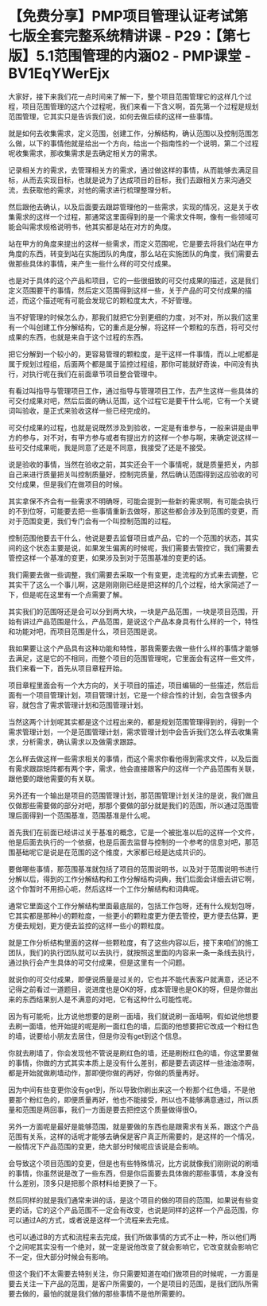 # 【免费分享】PMP项目管理认证考试第七版全套完整系统精讲课 - P29：【第七版】5.1范围管理的内涵02 - PMP课堂 - BV1EqYWerEjx

大家好，接下来我们花一点时间来了解一下，整个项目范围管理它的这样几个过程，项目范围管理的这六个过程呢，我们来看一下含义啊，首先第一个过程是规划范围管理，它其实只是告诉我们说，如何去做后续的这样一些事情。

就是如何去收集需求，定义范围，创建工作，分解结构，确认范围以及控制范围怎么做，以下的事情他就是给出一个方向，给出一个指南性的一个说明，第二个过程呢收集需求，那收集需求是去确定相关方的需求。

记录相关方的需求，去管理相关方的需求，通过做这样的事情，从而能够去满足目标，从而去实现目标，也就是说为了达成项目的目标，我们去跟相关方来沟通交流，去获取他的需求，对他的需求进行梳理整理分析。

然后跟他去确认，以及后面要去跟踪管理他的一些需求，实现的情况，这是关于收集需求的这样一个过程，那通常这里面得到的是一个需求文件啊，像有一些领域可能会叫需求规格说明书，他其实都是站在对方的角度。

站在甲方的角度来提出的这样一些需求，而定义范围呢，它是要去将我们站在甲方角度的东西，转变到站在实施团队的角度，那么站在实施团队的角度，我们需要去做那些具体的事情，来产生一些什么样的可交付成果。

也是对于具体的这个产品和项目，它的一些很细致的可交付成果的描述，这是我们定义范围要干的事情，然后定义范围得到这样一些，关于产品的可交付成果的描述，而这个描述呢有可能会发现它的颗粒度太大，不好管理。

当不好管理的时候怎么办，那我们就把它分到更细的力度，对不对，所以我们这里有一个叫创建工作分解结构，它的重点是分解，将这样一个颗粒的东西，将可交付成果的东西，也就是来自于这个过程的东西。

把它分解到一个较小的，更容易管理的颗粒度，是干这样一件事情，而以上呢都是属于规划过程组，后面两个都是属于监控过程组，那你可能就好奇诶，中间没有执行，对执行呢在我们在前面章节项目整合管理中。

有看过叫指导与管理项目工作，通过指导与管理项目工作，去产生这样一些具体的可交付成果对吧，然后后面的确认范围，这个过程它是要干什么呢，它有一个关键词叫验收，是正式来验收这样一些已经完成的。

可交付成果的过程，也就是说既然涉及到验收，一定是有谁参与，一般来讲是由甲方的参与，对不对，有甲方参与或者有提出方的这样一个参与啊，来确定说这样一些可交付成果呃，我是同意了还是不同意，我接受了还是不接受。

说是验收的事情，当然在验收之前，其实还会干一个事情呢，就是质量把关，内部自己来进行质量把关叫控制质量好，控制完质量，然后确认范围得到这应验收的可交付成果，但是我们在做项目的时候。

其实拿保不齐会有一些需求不明确呀，可能会提到一些新的需求啊，有可能会执行的不到位呀，可能要去把一些事情重新去做呀，那这些都会涉及到范围的变更，而对于范围变更，我们专门会有一个叫控制范围的过程。

控制范围他要去干什么，他说是要去监督项目或产品，它的一个范围的状态，其实间的这个状态主要是说，如果发生偏离的时候呢，我们需要去管控它，我们需要去管控这样一个基准的变更，如果涉及到对于范围基准的变更的话。

我们需要去做一些调整，我们需要去采取一个有变更，走流程的方式来去调整，它其实干了这么一个事儿啊，这是刚刚刚已经是把这样的几个过程，给大家简述了一下，但是呢在这里有一个点需要了解。

其实我们的范围呀还是会可以分到两大块，一块是产品范围，一块是项目范围，开始有讲过产品范围是什么，产品范围，是说这个产品本身具有什么样的一个，特性和功能对吧，而项目范围是什么，项目范围是说。

我如果要让这个产品具有这种功能和特性，那我需要去做一些什么样的事情才能够去满足，这是它的不相同，而整个项目的范围管理呢，它里面会有这样一些文件，我们来看一下，首先从项目章程开始。

项目章程里面会有一个大方向的，关于项目的描述，项目编辑的一些描述，然后后面有一个项目管理计划，项目管理计划，它是一个综合性的计划，会包含很多内容，就包含了需求管理计划和范围管理计划。

当然这两个计划呢其实都是这个过程出来的，都是规划范围管理得到的，得到一个需求管理计划，一个是范围管理计划，需求管理计划中会告诉我们怎么样去收集需求，分析需求，确认需求以及做需求跟踪。

怎么样去做这样一些需求相关的事情，而这个需求你看他得到需求文件，以及后面有需求跟踪矩阵都有两个字，需求，他会直接跟客户的这样一个产品范围有关联，跟他要的跟他需要的有关联。

另外还有一个输出是项目的范围管理计划，那范围管理计划关注的是说，我们做且仅做那些需要做的部分对吧，那那个要做的部分就是我们的范围，所以通过范围管理后面得到一个范围基准，范围基准是什么呢。

首先我们在前面已经讲过关于基准的概念，它是一个被批准以后的这样一个文件，他是后面去执行的一个依据，也是后面去监督与控制的一个参考的信息对吧，那范围基础呢它是说是在范围的这个维度，大家都已经是达成共识的。

要做哪些事情，那范围基准就包括了项目的范围说明书，以及对于范围说明书进行分解以后，得到的工作分解结构和工作分解结构词典，我们后面会详细去讲它啊，这个你暂时不用担心呃，然后这样一个工作分解结构和词典呢。

通常它里面这个工作分解结构里面最底层的，包括工作包呀，还有什么规划包呀，它其实都是那种小的颗粒度，一些更小的颗粒度更方便去管控，更方便去估算，更方便去规划，更方便去监控的这样一些小的颗粒度。

就是工作分析结构里面的这样一些颗粒度，有了这些内容以后，接下来咱们的施工团队，我们的执行团队就可以去执行，就按照这里面的内容来一条一条线去执行，通过执行会产生具体的可交付成果，但是这里有一个问题。

就说你的可交付成果，即便说质量是过关的，它也并不能代表客户就满意，还记不记得之前看过一道题目，说进度也是OK的呀，成本管理也是OK的呀，但是你做出来的东西结果别人是不满意的对吧，它有这种什么可能性呢。

因为有可能呃，比方说他想要的是刷一面墙，我们就说刷一面墙啊，假如说他想要去刷一面墙，他开始提的呢是刷一面红色的墙，后面的他想要把它改成一个粉红色的墙，说要给小朋友去居住，但是你没有get到这个信息。

你就去刷墙了，你会发现他不管说是刷红色的墙，还是刷粉红色的墙，你这里要做的事情，你做的方式其实本质上是没有什么差别，都是要去调这样一些油油漆啊，都是开始就做刷墙动作，那即便你做的再好，你做的质量再好。

因为中间有些变更你没有get到，所以导致你刷出来这一个粉那个红色墙，不是他要那个粉红色的，即便质量再好，他也不能接受，所以也不能够满意通过，所以质量和范围是两回事，我们一方面是要去把控这个质量做得很O。

另外一方面呢是最好是能够范围，就是要做的东西也是跟需求有关系，跟这个产品范围有关系，这样的话呢才能够去确保是客户真正所需要的，是这样的一个情况，一般情况下产品范围的变更，绝大部分时候呢应该说是会影响。

会导致这个项目范围的变更，但是也有些特殊情况，比方说就像我们刚刚说的刷墙的事情，你虽然说是改了一些东西，但是你后面要去具体做的那些事情，本身没有什么差别，顶多只是把那个原材料给更换了一下。

然后同样的就是我们通常来讲的话，是这个项目的做的项目的范围，如果说有些变更的话，它的这个产品范围不一定会有改变，也说是同样的这样一个产品范围，你可以通过A的方式，或者说是这样一个流程来去完成。

也可以通过B的方式和流程来去完成，我们所做事情的方式不止一种，所以他们两个之间呢其实没有一个绝对，就一定是说他改变了就会影响它，它改变就会影响它不一定，但大部分时候会有影响。

但这个我们不太需要去特别关注，你只需要知道在咱们做项目的时候呢，一方面是要去关注一下产品的范围，是客户所需要的，一个是项目的范围，是我们团队所需要去做的，最怕的就是我们做的那些事情不是他所需要的。


